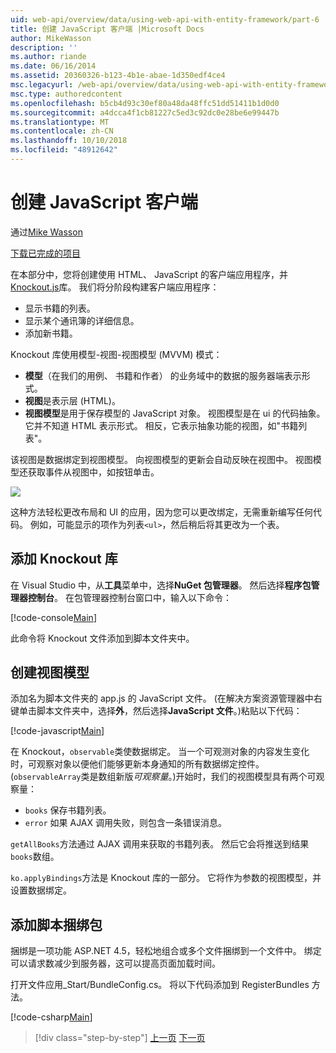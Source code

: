 ```yaml
---
uid: web-api/overview/data/using-web-api-with-entity-framework/part-6
title: 创建 JavaScript 客户端 |Microsoft Docs
author: MikeWasson
description: ''
ms.author: riande
ms.date: 06/16/2014
ms.assetid: 20360326-b123-4b1e-abae-1d350edf4ce4
msc.legacyurl: /web-api/overview/data/using-web-api-with-entity-framework/part-6
msc.type: authoredcontent
ms.openlocfilehash: b5cb4d93c30ef80a48da48ffc51dd51411b1d0d0
ms.sourcegitcommit: a4dcca4f1cb81227c5ed3c92dc0e28be6e99447b
ms.translationtype: MT
ms.contentlocale: zh-CN
ms.lasthandoff: 10/10/2018
ms.locfileid: "48912642"
---
```

<a name="create-the-javascript-client"></a>创建 JavaScript 客户端
====================
通过[Mike Wasson](https://github.com/MikeWasson)

[下载已完成的项目](https://github.com/MikeWasson/BookService)

在本部分中，您将创建使用 HTML、 JavaScript 的客户端应用程序，并[Knockout.js](http://knockoutjs.com/)库。 我们将分阶段构建客户端应用程序：

- 显示书籍的列表。
- 显示某个通讯簿的详细信息。
- 添加新书籍。

Knockout 库使用模型-视图-视图模型 (MVVM) 模式：

- **模型**（在我们的用例、 书籍和作者） 的业务域中的数据的服务器端表示形式。
- **视图**是表示层 (HTML)。
- **视图模型**是用于保存模型的 JavaScript 对象。 视图模型是在 ui 的代码抽象。 它并不知道 HTML 表示形式。 相反，它表示抽象功能的视图，如&quot;书籍列表&quot;。

该视图是数据绑定到视图模型。 向视图模型的更新会自动反映在视图中。 视图模型还获取事件从视图中，如按钮单击。

![](part-6/_static/image1.png)

这种方法轻松更改布局和 UI 的应用，因为您可以更改绑定，无需重新编写任何代码。 例如，可能显示的项作为列表`<ul>`，然后稍后将其更改为一个表。

## <a name="add-the-knockout-library"></a>添加 Knockout 库

在 Visual Studio 中，从**工具**菜单中，选择**NuGet 包管理器**。 然后选择**程序包管理器控制台**。 在包管理器控制台窗口中，输入以下命令：

[!code-console[Main](part-6/samples/sample1.cmd)]

此命令将 Knockout 文件添加到脚本文件夹中。

## <a name="create-the-view-model"></a>创建视图模型

添加名为脚本文件夹的 app.js 的 JavaScript 文件。 (在解决方案资源管理器中右键单击脚本文件夹中，选择**外**，然后选择**JavaScript 文件**。)粘贴以下代码：

[!code-javascript[Main](part-6/samples/sample2.js)]

在 Knockout，`observable`类使数据绑定。 当一个可观测对象的内容发生变化时，可观察对象以便他们能够更新本身通知的所有数据绑定控件。 (`observableArray`类是数组新版*可观察量*。)开始时，我们的视图模型具有两个可观察量：

- `books` 保存书籍列表。
- `error` 如果 AJAX 调用失败，则包含一条错误消息。

`getAllBooks`方法通过 AJAX 调用来获取的书籍列表。 然后它会将推送到结果`books`数组。

`ko.applyBindings`方法是 Knockout 库的一部分。 它将作为参数的视图模型，并设置数据绑定。

## <a name="add-a-script-bundle"></a>添加脚本捆绑包

捆绑是一项功能 ASP.NET 4.5，轻松地组合或多个文件捆绑到一个文件中。 绑定可以请求数减少到服务器，这可以提高页面加载时间。

打开文件应用\_Start/BundleConfig.cs。 将以下代码添加到 RegisterBundles 方法。

[!code-csharp[Main](part-6/samples/sample3.cs)]

> [!div class="step-by-step"]
> [上一页](part-5.md)
> [下一页](part-7.md)
